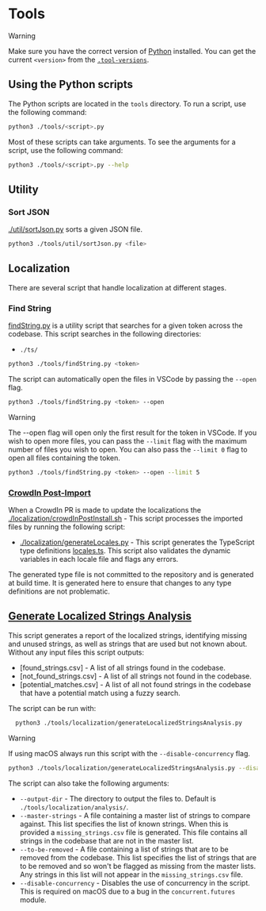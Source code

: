 # Tools

> [!WARNING]
> Make sure you have the correct version of [Python](https://www.python.org/downloads/) installed.
> You can get the current `<version>` from the [`.tool-versions`](../.tool-versions).

## Using the Python scripts

The Python scripts are located in the `tools` directory. To run a script, use the following command:

```bash
python3 ./tools/<script>.py
```

Most of these scripts can take arguments. To see the arguments for a script, use the following command:

```bash
python3 ./tools/<script>.py --help
```

## Utility

### Sort JSON

[./util/sortJson.py](./util/sortJson.py) sorts a given JSON file.

```bash
python3 ./tools/util/sortJson.py <file>
```

## Localization

There are several script that handle localization at different stages.

### Find String

[findString.py](./findString.py) is a utility script that searches for a given token across the codebase. This script
searches in the following directories:

- `./ts/`

```bash
python3 ./tools/findString.py <token>
```

The script can automatically open the files in VSCode by passing the `--open` flag.

```bash
python3 ./tools/findString.py <token> --open
```

> [!WARNING]
> The --open flag will open only the first result for the token in VSCode. If you wish to open more files, you can pass the `--limit` flag with the maximum number of files you wish to open. You can also pass the `--limit 0` flag to open all files containing the token.

```bash
python3 ./tools/findString.py <token> --open --limit 5
```

### [CrowdIn Post-Import](./localization/crowdInPostImport.sh)

When a CrowdIn PR is made to update the localizations
the [./localization/crowdInPostInstall.sh](./localization/crowdInPostImport.sh) - This script processes the imported
files by running the following script:

- [./localization/generateLocales.py](./localization/generateLocales.py) - This script generates the TypeScript type
  definitions [locales.ts](../ts/localization/locales.ts). This script also validates the dynamic variables in each
  locale file and flags any errors.

The generated type file is not committed to the repository and is generated at build time. It is generated here to ensure that changes to any type definitions are not problematic.

## [Generate Localized Strings Analysis](./localization/generateLocalizedStringsAnalysis.sh)

This script generates a report of the localized strings, identifying missing and unused strings, as well as strings that
are used but not known about. Without any input files this script outputs:

- [found_strings.csv] - A list of all strings found in the codebase.
- [not_found_strings.csv] - A list of all strings not found in the codebase.
- [potential_matches.csv] - A list of all not found strings in the codebase that have a potential match using a fuzzy
  search.

The script can be run with:

```bash
  python3 ./tools/localization/generateLocalizedStringsAnalysis.py
```

> [!WARNING]
> If using macOS always run this script with the `--disable-concurrency` flag.

```bash
python3 ./tools/localization/generateLocalizedStringsAnalysis.py --disable-concurrency
```

The script can also take the following arguments:

- `--output-dir` - The directory to output the files to. Default is `./tools/localization/analysis/`.
- `--master-strings` - A file containing a master list of strings to compare against. This list specifies the list of
  known strings. When this is provided a `missing_strings.csv` file is generated. This file contains all strings in the
  codebase that are not in the master list.
- `--to-be-removed` - A file containing a list of strings that are to be removed from the codebase. This list specifies
  the list of strings that are to be removed and so won't be flagged as missing from the master lists. Any strings in
  this list will not appear in the `missing_strings.csv` file.
- `--disable-concurrency` - Disables the use of concurrency in the script. This is required on macOS due to a bug in the `concurrent.futures` module.
